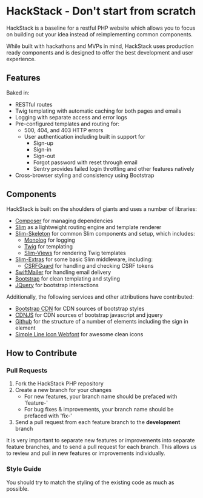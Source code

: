 # HackStack - Don't start from scratch

HackStack is a baseline for a restful PHP website which allows you to focus on building out your idea instead of reimplementing common components.


While built with hackathons and MVPs in mind, HackStack uses production ready components and is designed to offer the best development and user experience.

## Features
Baked in:
* RESTful routes
* Twig templating with automatic caching for both pages and emails
* Logging with separate access and error logs
* Pre-configured templates and routing for:
    * 500, 404, and 403 HTTP errors
    * User authentication including built in support for
       * Sign-up
       * Sign-in
       * Sign-out
       * Forgot password with reset through email
       * Sentry provides failed login throttling and other features natively 
* Cross-browser styling and consistency using Bootstrap

## Components
HackStack is built on the shoulders of giants and uses a number of libraries:

* [Composer](https://github.com/composer/composer) for managing dependencies
* [Slim](https://github.com/composer/composer) as a lightweight routing engine and template renderer
* [Slim-Skeleton](https://github.com/codeguy/Slim-Skeleton) for common Slim components and setup, which includes:
    * [Monolog](https://github.com/Seldaek/monolog) for logging
    * [Twig](https://github.com/fabpot/Twig) for templating
    * [Slim-Views](https://github.com/codeguy/Slim-Views) for rendering Twig templates
* [Slim-Extras](https://github.com/codeguy/Slim-Extras) for some basic Slim middleware, including:
    * [CSRFGuard](https://github.com/codeguy/Slim-Extras/blob/master/Middleware/CsrfGuard.php) for handling and checking CSRF tokens
* [SwiftMailer](https://github.com/swiftmailer/swiftmailer) for handling email delivery
* [Bootstrap](https://github.com/twbs/bootstrap) for clean templating and styling
* [JQuery](https://github.com/jquery/jquery) for bootstrap interactions

Additionally, the following services and other attributions have contributed:

* [Bootstrap CDN](http://www.bootstrapcdn.com) for CDN sources of bootstrap styles
* [CDNJS](http://cdnjs.com/) for CDN sources of bootstrap javascript and jquery
* [Github](http://www.github.com) for the structure of a number of elements including the sign in element
* [Simple Line Icon Webfont](http://graphicburger.com/simple-line-icons-webfont/) for awesome clean icons

## How to Contribute

### Pull Requests

1. Fork the HackStack PHP repository
2. Create a new branch for your changes
    * For new features, your branch name should be prefaced with 'feature-'
    * For bug fixes & improvements, your branch name should be prefaced with 'fix-'
3. Send a pull request from each feature branch to the **development** branch

It is very important to separate new features or improvements into separate feature branches, and to send a
pull request for each branch. This allows us to review and pull in new features or improvements individually.

### Style Guide

You should try to match the styling of the existing code as much as possible.
